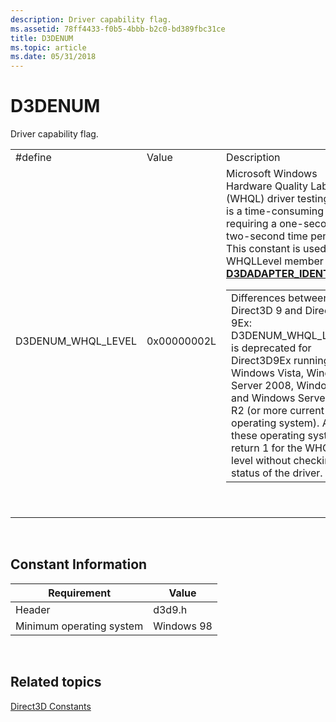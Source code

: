 ```yaml
---
description: Driver capability flag.
ms.assetid: 78ff4433-f0b5-4bbb-b2c0-bd389fbc31ce
title: D3DENUM
ms.topic: article
ms.date: 05/31/2018
---
```


# D3DENUM

Driver capability flag.



<table>
<colgroup>
<col style="width: 33%" />
<col style="width: 33%" />
<col style="width: 33%" />
</colgroup>
<tbody>
<tr class="odd">
<td>#define</td>
<td>Value</td>
<td>Description</td>
</tr>
<tr class="even">
<td>D3DENUM_WHQL_LEVEL</td>
<td>0x00000002L</td>
<td>Microsoft Windows Hardware Quality Labs (WHQL) driver testing. This is a time-consuming test requiring a one-second or two-second time penalty. This constant is used by the WHQLLevel member of <a href="d3dadapter-identifier9.md"><strong>D3DADAPTER_IDENTIFIER9</strong></a>.<br/> 
<table>
<tbody>
<tr class="odd">
<td>Differences between Direct3D 9 and Direct3D 9Ex:<br/> D3DENUM_WHQL_LEVEL is deprecated for Direct3D9Ex running on Windows Vista, Windows Server 2008, Windows 7, and Windows Server 2008 R2 (or more current operating system). Any of these operating systems return 1 for the WHQL level without checking the status of the driver. <br/></td>
</tr>
</tbody>
</table>

<p> </p></td>
</tr>
</tbody>
</table>



 

## Constant Information



| Requirement                         | Value           |
|--------------------------|------------|
| Header                   | d3d9.h     |
| Minimum operating system | Windows 98 |



 

## Related topics

<dl> <dt>

[Direct3D Constants](dx9-graphics-reference-d3d-constants.md)
</dt> </dl>

 

 




